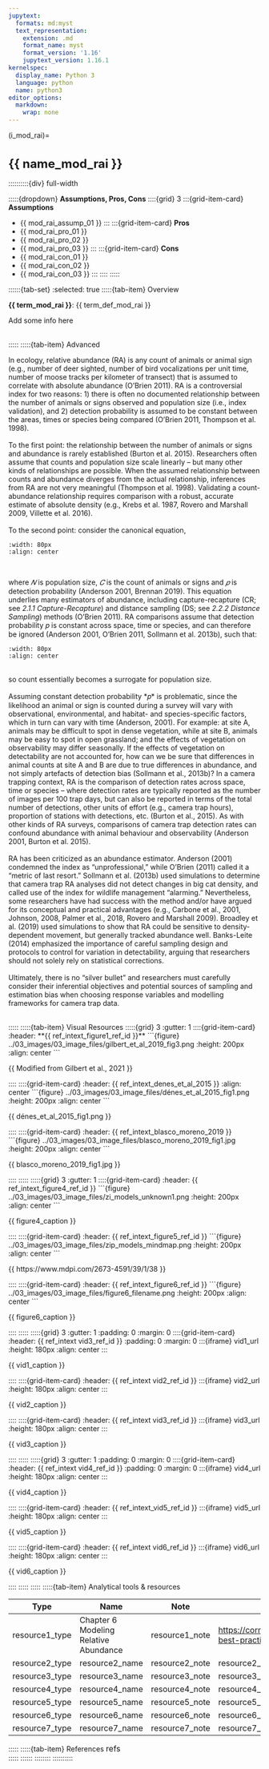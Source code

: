 ```yaml
---
jupytext:
  formats: md:myst
  text_representation:
    extension: .md
    format_name: myst
    format_version: '1.16'
    jupytext_version: 1.16.1
kernelspec:
  display_name: Python 3
  language: python
  name: python3
editor_options: 
  markdown: 
    wrap: none
--- 
```

<style>
  h1 {
    font-size: 1.5rem;font-weight: bold;
  }
</style>
(i_mod_rai)=
# {{ name_mod_rai }}
<!--**{{ name_mod_rai }}**
*{{ mod_appl_mod_rai }}*
**{{ term_mod_rai }}**: {{ term_def_mod_rai }}-->

::::::::::{div} full-width

:::::{dropdown} **Assumptions, Pros, Cons**
::::{grid} 3
:::{grid-item-card} **Assumptions**
- {{ mod_rai_assump_01 }}
:::
:::{grid-item-card} **Pros** 
- {{ mod_rai_pro_01 }}
- {{ mod_rai_pro_02 }}
- {{ mod_rai_pro_03 }}
:::
:::{grid-item-card} **Cons**
- {{ mod_rai_con_01 }}
- {{ mod_rai_con_02 }}
- {{ mod_rai_con_03 }}
:::
::::
:::::

::::::{tab-set}
:selected: true
:::::{tab-item} Overview

**{{ term_mod_rai }}**: {{ term_def_mod_rai }} 
<br/><p>
Add some info here

<p><br/>
:::::
:::::{tab-item} Advanced
<br/><p>
In ecology, relative abundance (RA) is any count of animals or animal sign (e.g., number of deer sighted, number of bird vocalizations per unit time, number of moose tracks per kilometer of transect) that is assumed to correlate with absolute abundance (O’Brien 2011). RA is a controversial index for two reasons: 1) there is often no documented relationship between the number of animals or signs observed and population size (i.e., index validation), and 2) detection probability is assumed to be constant between the areas, times or species being compared (O’Brien 2011, Thompson et al. 1998). <br>
<br>
To the first point: the relationship between the number of animals or signs and abundance is rarely established (Burton et al. 2015). Researchers often assume that counts and population size scale linearly – but many other kinds of relationships are possible. When the assumed relationship between counts and abundance diverges from the actual relationship, inferences from RA are not very meaningful (Thompson et al. 1998). Validating a count-abundance relationship requires comparison with a robust, accurate estimate of absolute density (e.g., Krebs et al. 1987, Rovero and Marshall 2009, Villette et al. 2016). <br>
<br>
To the second point: consider the canonical equation,<br>

```{figure} ../03_images/03_image_files/clarke_et_al_2023_eqn_rai1.png
:width: 80px
:align: center
```  
<br>

where *𝑁* is population size, *𝐶* is the count of animals or signs and *𝑝* is detection probability (Anderson 2001, Brennan 2019). This equation underlies many estimators of abundance, including capture-recapture (CR; see *2.1.1 Capture-Recapture*) and distance sampling (DS; see *2.2.2 Distance Sampling*) methods (O’Brien 2011). RA comparisons assume that detection probability 𝑝 is constant across space, time or species, and can therefore be ignored (Anderson 2001, O’Brien 2011, Sollmann et al. 2013b), such that: 

```{figure} ../03_images/03_image_files/clarke_et_al_2023_eqn_rai2.png
:width: 80px
:align: center
```  
<br>
so count essentially becomes a surrogate for population size. <br>
<br>
Assuming constant detection probability *𝑝* is problematic, since the likelihood an animal or sign is counted during a survey will vary with observational, environmental, and habitat- and species-specific factors, which in turn can vary with time (Anderson, 2001). For example: at site A, animals may be difficult to spot in dense vegetation, while at site B, animals may be easy to spot in open grassland; and the effects of vegetation on observability may differ seasonally. If the effects of vegetation on detectability are not accounted for, how can we be sure that differences in animal counts at site A and B are due to true differences in abundance, and not simply artefacts of detection bias (Sollmann et al., 2013b)? 
In a camera trapping context, RA is the comparison of detection rates across space, time or species – where detection rates are typically reported as the number of images per 100 trap days, but can also be reported in terms of the total number of detections, other units of effort (e.g., camera trap hours), proportion of stations with detections, etc. (Burton et al., 2015). As with other kinds of RA surveys, comparisons of camera trap detection rates can confound abundance with animal behaviour and observability (Anderson 2001, Burton et al. 2015). <br>
<br>
RA has been criticized as an abundance estimator. Anderson (2001) condemned the index as “unprofessional,” while O’Brien (2011) called it a “metric of last resort.” Sollmann et al. (2013b) used simulations to determine that camera trap RA analyses did not detect changes in big cat density, and called use of the index for wildlife management “alarming.” Nevertheless, some researchers have had success with the method and/or have argued for its conceptual and practical advantages (e.g., Carbone et al., 2001, Johnson, 2008, Palmer et al., 2018, Rovero and Marshall 2009). Broadley et al. (2019) used simulations to show that RA could be sensitive to density-dependent movement, but generally tracked abundance well. Banks-Leite (2014) emphasized the importance of careful sampling design and protocols to control for variation in detectability, arguing that researchers should not solely rely on statistical corrections. <br>
<br>
Ultimately, there is no “silver bullet” and researchers must carefully consider their inferential objectives and potential sources of sampling and estimation bias when choosing response variables and modelling frameworks for camera trap data. <br>
<p><br/>
:::::
:::::{tab-item} Visual Resources
:::::{grid} 3
:gutter: 1
::::{grid-item-card}
:header: **{{ ref_intext_figure1_ref_id }}**
```{figure} ../03_images/03_image_files/gilbert_et_al_2019_fig3.png
:height: 200px
:align: center
```
<p>{{ Modified from Gilbert et al., 2021 }}<p/>
::::
::::{grid-item-card}
:header: {{ ref_intext_denes_et_al_2015 }}
:align: center
```{figure} ../03_images/03_image_files/dénes_et_al_2015_fig1.png 
:height: 200px
:align: center
```
<p>{{ dénes_et_al_2015_fig1.png }}<p/>
::::
::::{grid-item-card}
:header: {{ ref_intext_blasco_moreno_2019 }}
```{figure} ../03_images/03_image_files/blasco_moreno_2019_fig1.jpg 
:height: 200px
:align: center
```
<p>{{ blasco_moreno_2019_fig1.jpg }}<p/>
::::
:::::
:::::{grid} 3
:gutter: 1
::::{grid-item-card}
:header: {{ ref_intext_figure4_ref_id }}
```{figure} ../03_images/03_image_files/zi_models_unknown1.png 
:height: 200px
:align: center
```
<p>{{ figure4_caption }}<p/>
::::
::::{grid-item-card}
:header: {{ ref_intext_figure5_ref_id }}
```{figure} ../03_images/03_image_files/zip_models_mindmap.png 
:height: 200px
:align: center
```
<p>{{ https://www.mdpi.com/2673-4591/39/1/38 }}<p/>
::::
::::{grid-item-card}
:header: {{ ref_intext_figure6_ref_id }}
```{figure} ../03_images/03_image_files/figure6_filename.png
:height: 200px
:align: center
```
<p>{{ figure6_caption }}<p/>
::::
:::::
:::::{grid} 3
:gutter: 1
:padding: 0
:margin: 0
::::{grid-item-card}
:header: {{ ref_intext vid3_ref_id }}
:padding: 0
:margin: 0
:::{iframe} vid1_url 
:height: 180px
:align: center
:::
<br/><p>{{ vid1_caption }}<p/>
::::
::::{grid-item-card}
:header: {{ ref_intext vid2_ref_id }} 
:::{iframe} vid2_url
:height: 180px
:align: center
:::
<br/><p>{{ vid2_caption }}<p/>
::::
::::{grid-item-card}
:header: {{ ref_intext vid3_ref_id }}
:::{iframe} vid3_url
:height: 180px
:align: center
:::
<br/><p>{{ vid3_caption }}<p/>
::::
:::::
:::::{grid} 3
:gutter: 1
:padding: 0
:margin: 0
::::{grid-item-card}
:header: {{ ref_intext vid4_ref_id }} 
:padding: 0
:margin: 0
:::{iframe} vid4_url 
:height: 180px
:align: center
:::
<br/><p>{{ vid4_caption }}<p/>
::::
::::{grid-item-card}
:header: {{ ref_intext_vid5_ref_id }}
:::{iframe} vid5_url
:height: 180px
:align: center
:::
<br/><p>{{ vid5_caption }}<p/>
::::
::::{grid-item-card}
:header: {{ ref_intext vid6_ref_id }}
:::{iframe} vid6_url
:height: 180px
:align: center
:::
<br/><p>{{ vid6_caption }}<p/>
::::
:::::
:::::
:::::{tab-item} Analytical tools & resources

| **Type**       | **Name**       | **Note**       | **URL**       | **ref_id**       |
|----------------|----------------|----------------|---------------|------------------|
| resource1_type | Chapter 6 Modeling Relative Abundance | resource1_note | <https://cornelllabofornithology.github.io/ebird-best-practices/abundance.html> | resource1_ref_id |
| resource2_type | resource2_name | resource2_note | resource2_url | resource2_ref_id |
| resource3_type | resource3_name | resource3_note | resource3_url | resource3_ref_id |
| resource4_type | resource4_name | resource4_note | resource4_url | resource4_ref_id |
| resource5_type | resource5_name | resource5_note | resource5_url | resource5_ref_id |
| resource6_type | resource6_name | resource6_note | resource6_url | resource6_ref_id |
| resource7_type | resource7_name | resource7_note | resource7_url | resource7_ref_id |
:::::
:::::{tab-item} References
<font size="3">
  refs
</font>\
:::::
::::::
::::::::
::::::::::